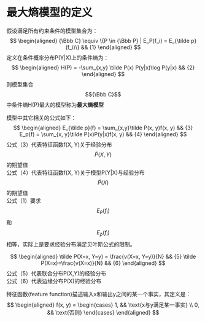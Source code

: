 # 最大熵模型的定义

假设满足所有约束条件的模型集合为：  
$$
\begin{aligned}
{\Bbb C} \equiv \{P \in {\Bbb P} | E_P(f_i) = E_{\tilde p}(f_i)\} && {1}
\end{aligned}
$$
定义在条件概率分布P(Y|X)上的条件熵为：  
$$
\begin{aligned}
H(P) = -\sum_{x,y} \tilde P(x) P(y|x)\log P(y|x) && {2}
\end{aligned}
$$
则模型集合$${\Bbb C}$$中条件熵H(P)最大的模型称为**最大熵模型**  

模型中其它相关的公式如下：  
$$
\begin{aligned}
E_{\tilde p}(f) = \sum_{x,y}\tilde P(x, y)f(x, y) && {3}
E_p(f) = \sum_{x, y}\tilde P(x)P(y|x)f(x, y) && {4}
\end{aligned}
$$
公式（3）代表特征函数f(X, Y)关于经验分布$$\tilde P(X, Y)$$的期望值  
公式（4）代表特征函数f(X, Y)关于模型P(Y|X)与经验分布$$\tilde P(X)$$的期望值  
公式（1）要求$$E_P(f_i)$$和$$E_{\tilde p}(f_i)$$相等，实际上是要求经验分布满足贝叶斯公式的限制。  

$$
\begin{aligned}
\tilde P(X=x, Y=y) = \frac{v(X=x, Y=y)}{N} && {5}
\tilde P(X=x)=\frac{v(X=x)}{N} && {6}
\end{aligned}
$$
公式（5）代表联合分布P(X,Y)的经验分布  
公式（6）代表边缘分布P(X)的经验分布  

特征函数(feature function)描述输入x和输出y之间的某一个事实，其定义是：  
$$
\begin{aligned}
f(x, y) = 
\begin{cases}
1, && \text{x与y满足某一事实} \\
0, && \text{否则} 
\end{cases}
\end{aligned}
$$